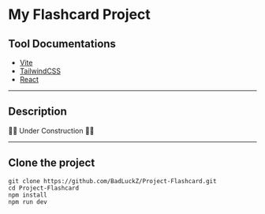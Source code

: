 # My Flashcard Project

## Tool Documentations
- [Vite](https://vite.dev/)
- [TailwindCSS](https://tailwindcss.com/)
- [React](https://react.dev/)

---

## Description
🚧🚧 Under Construction 🚧🚧

---

## Clone the project
```terminal
git clone https://github.com/BadLuckZ/Project-Flashcard.git
cd Project-Flashcard
npm install
npm run dev
```
